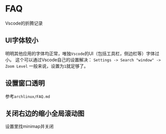 # FAQ
Vscode的折腾记录

## UI字体较小
明明其他应用的字体均正常，唯独`Vscode`的UI（包括工具栏，侧边栏等）字体过小。
这个可以通过Vscode自己的设置解决：
`Settings -> Search "window" -> Zoom Level`
一般来说，设置为`1`就足够了。

## 设置窗口透明
参考`archlinux/FAQ.md`

## 关闭右边的缩小全局滚动图
设置里找minimap并关闭
